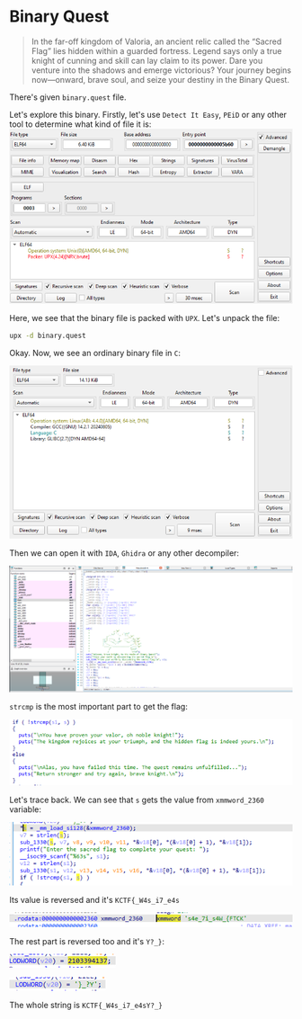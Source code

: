 # Binary Quest

> In the far-off kingdom of Valoria, an ancient relic called the “Sacred Flag” lies hidden within a guarded fortress. Legend says only a true knight of cunning and skill can lay claim to its power. Dare you venture into the shadows and emerge victorious? Your journey begins now—onward, brave soul, and seize your destiny in the Binary Quest.

There's given `binary.quest` file.

Let's explore this binary. Firstly, let's use `Detect It Easy`, `PEiD` or any other tool to determine what kind of file it is:
![alt text](image.png)

Here, we see that the binary file is packed with `UPX`. Let's unpack the file:

```bash
upx -d binary.quest
```

Okay. Now, we see an ordinary binary file in `C`:

![alt text](image-1.png)

Then we can open it with `IDA`, `Ghidra` or any other decompiler:

![alt text](image-2.png)

`strcmp` is the most important part to get the flag:

![alt text](image-3.png)

Let's trace back. We can see that `s` gets the value from `xmmword_2360` variable:

![alt text](image-4.png)

Its value is reversed and it's `KCTF{_W4s_i7_e4s`

![alt text](image-5.png)

The rest part is reversed too and it's `Y?_}`:

![alt text](image-6.png)

![alt text](image-7.png)

The whole string is `KCTF{_W4s_i7_e4sY?_}`
